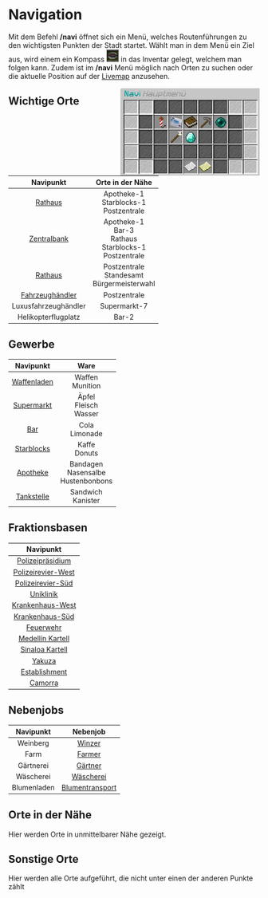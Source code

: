 # Navigation

Mit dem Befehl **/navi** öffnet sich ein Menü, welches Routenführungen zu den wichtigsten Punkten der Stadt startet. Wählt man in dem Menü ein Ziel aus, wird einem ein Kompass <img width="25" height="25" src="../../../assets/image/allgemein/navigation/Compass.png"> in das Inventar gelegt, welchem man folgen kann. Zudem ist im **/navi** Menü möglich nach Orten zu suchen oder die aktuelle Position auf der [Livemap](https://map.germanrp.eu) anzusehen.


<img align="right" width="280" eight="200" src="../../../assets/image/allgemein/Navigation.png">

## Wichtige Orte

| Navipunkt | Orte in der Nähe |
|:-:|:-:|
| [Rathaus](../../pages/orte/rathaus.md) | Apotheke-1 <br>  Starblocks-1 <br> Postzentrale  |
| [Zentralbank](../../pages/orte/zentralbank.md) | Apotheke-1 <br>  Bar-3 <br>  Rathaus <br> Starblocks-1 <br>  Postzentrale |
| [Rathaus](../../pages/orte/rathaus.md) | Postzentrale <br>  Standesamt <br>  Bürgermeisterwahl |
| [Fahrzeughändler](../../pages/orte/fahrzeughändler.md) | Postzentrale |
| Luxusfahrzeughändler |  Supermarkt-7 |
| Helikopterflugplatz |  Bar-2 |

## Gewerbe

| Navipunkt | Ware |
|:-:|:-:|
| [Waffenladen](../../pages/biz/waffenladen.md) | Waffen <br>  Munition  |
| [Supermarkt](../../pages/biz/supermarkt.md) | Äpfel <br> Fleisch <br> Wasser  |
| [Bar](../../pages/biz/bar.md) |  Cola <br>  Limonade  |
| [Starblocks](../../pages/biz/starblocks.md) |  Kaffe <br>  Donuts  |
| [Apotheke](../../pages/biz/apotheke.md) |  Bandagen <br>  Nasensalbe <br>  Hustenbonbons  |
| [Tankstelle](../../pages/biz/tankstelle.md) |  Sandwich <br>  Kanister   |

## Fraktionsbasen

| Navipunkt |
|:-:|
| [Polizeipräsidium](../../pages/fraktionen/polizei.md) |
| [Polizeirevier-West](../../pages/fraktionen/polizei.md) |
| [Polizeirevier-Süd](../../pages/fraktionen/polizei.md) |
| [Uniklinik](../../pages/fraktionen/rettungsdienst.md) |
| [Krankenhaus-West](../../pages/fraktionen/rettungsdienst.md) |
| [Krankenhaus-Süd](../../pages/fraktionen/rettungsdienst.md) |
| [Feuerwehr](../../pages/fraktionen/rettungsdienst.md) |
| [Medellín Kartell](../../pages/fraktionen/kartell.md) |
| [Sinaloa Kartell](../../pages/fraktionen/cds.md) |
| [Yakuza](../../pages/fraktionen/yakuza.md) |
| [Establishment](../../pages/fraktionen/establishment.md) |
| [Camorra](../../pages/fraktionen/camorra.md) |

## Nebenjobs

| Navipunkt | Nebenjob |
|:-:|:-:|
| Weinberg | [Winzer](../../pages/nebenjobs/winzer.md) |
| Farm | [Farmer](../../pages/nebenjobs/farmer.md) |
| Gärtnerei | [Gärtner](../../pages/nebenjobs/gärtner.md) |
| Wäscherei | [Wäscherei](../../pages/nebenjobs/wäscherei.md) |
| Blumenladen | [Blumentransport](../../pages/nebenjobs/blumentransport.md) |

## Orte in der Nähe
Hier werden Orte in unmittelbarer Nähe gezeigt.

## Sonstige Orte
Hier werden alle Orte aufgeführt, die nicht unter einen der anderen Punkte zählt

